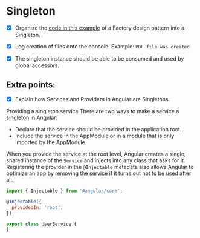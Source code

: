 # Singleton

- [x] Organize the [code in this example](https://github.com/brurez/js-design-patterns/blob/master/factory/simple.js) of a Factory design pattern into a Singleton.

- [x] Log creation of files onto the console. Example: `PDF file was created`

- [x] The singleton instance should be able to be consumed and used by global accessors.

## Extra points:
- [x] Explain how Services and Providers in Angular are Singletons.

Providing a singleton service
There are two ways to make a service a singleton in Angular:

- Declare that the service should be provided in the application root.
- Include the service in the AppModule or in a module that is only imported by the AppModule.

When you provide the service at the root level, Angular creates a single, shared instance of the `Service` and injects into any class that asks for it. Registering the provider in the `@Injectable` metadata also allows Angular to optimize an app by removing the service if it turns out not to be used after all.

```javascript
import { Injectable } from '@angular/core';

@Injectable({
  providedIn: 'root',
})

export class UserService {
}
```
